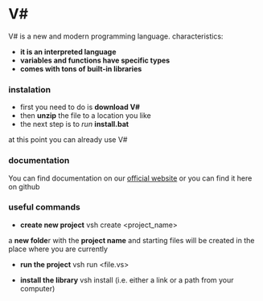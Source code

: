 # V#
V# is a new and modern programming language. 
characteristics:
- **it is an interpreted language**
- **variables and functions have specific types**
- **comes with tons of built-in libraries**

### instalation
 - first you need to do is **download V#**
 - then **unzip** the file to a location you like
 - the next step is to *run* **install.bat**

 at this point you can already use V#

### documentation
 You can find documentation on our [official website](https://vsharp.pl)
 or you can find it here on github 

### useful commands
- **create new project**
vsh create <project_name>

a **new folde**r with the **project name** and starting files will be 
created in the place where you are currently

- **run the project**
vsh run <file.vs>


- **install the library**
vsh install <library> (i.e. either a link or a path from your computer)
